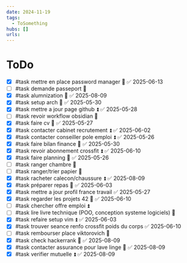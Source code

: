 ```yaml
---
date: 2024-11-19
tags:
  - ToSomething
hubs: []
urls:
---
```


# ToDo
- [x] #task mettre en place password manager 🔼 ✅ 2025-06-13
- [ ] #task demande passeport 🔽  
- [x] #task alumnization 🔽 ✅ 2025-08-09
- [x] #task setup arch 🔼 ✅ 2025-05-30
- [x] #task mettre a jour page github ⏫ ✅ 2025-05-28
- [ ] #task revoir workflow obsidian 🔼 
- [x] #task faire cv 🔺 ✅ 2025-05-27
- [x] #task contacter cabinet recrutement ⏫ ✅ 2025-06-02
- [x] #task contacter conseiller pole emploi ⏫ ✅ 2025-05-26
- [x] #task faire bilan finance 🔺 ✅ 2025-05-30
- [x] #task revoir abonnement crossfit ⏫ ✅ 2025-06-10
- [x] #task faire planning 🔺 ✅ 2025-05-26
- [ ] #task ranger chambre 🔽 
- [ ] #task ranger/trier papier 🔼 
- [x] #task racheter calecon/chaussure ⏫ ✅ 2025-08-09
- [x] #task préparer repas 🔼 ✅ 2025-06-03
- [x] #task mettre a jour profil france travail ✅ 2025-05-27
- [x] #task regarder les projets 42 🔼 ✅ 2025-06-10
- [ ] #task chercher offre emploi ⏫ 
- [ ] #task lire livre technique (POO, conception systeme logiciels) 🔼 
- [x] #task refaire setup vim ⏫ ✅ 2025-06-03
- [x] #task trouver seance renfo crossfit poids du corps ✅ 2025-06-10
- [ ] #task rembourser place viktorovich 🔼 
- [x] #task check hackerrank 🔼 ✅ 2025-08-09
- [x] #task contacter assurance pour lave linge 🔺 ✅ 2025-08-09
- [x] #task verifier mutuelle ⏫ ✅ 2025-08-09
